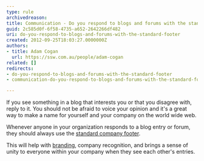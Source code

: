 ```yaml
---
type: rule
archivedreason: 
title: Communication - Do you respond to blogs and forums with the standard footer?
guid: 2c585d0f-6f58-4735-a652-2642266df482
uri: do-you-respond-to-blogs-and-forums-with-the-standard-footer
created: 2012-09-25T18:03:27.0000000Z
authors:
- title: Adam Cogan
  url: https://ssw.com.au/people/adam-cogan
related: []
redirects:
- do-you-respond-to-blogs-and-forums-with-the-standard-footer
- communication-do-you-respond-to-blogs-and-forums-with-the-standard-footer

---
```


If you see something in a blog that interests you or that you disagree with, reply                     to it. You should not be afraid to voice your opinion and it's a great way to make                     a name for yourself and your company on the world wide web.

<!--endintro-->

Whenever anyone in your organization responds to a blog entry or forum,                     they should always use the [standard company footer](http&#58;//www.ssw.com.au/ssw/standards/rules/RulesToBetterBranding.aspx#EmailSignatures).

This will help with [branding](http&#58;//www.ssw.com.au/ssw/standards/rules/RulesToBetterBranding.aspx),                     company recognition, and brings a sense of unity to everyone within your company                     when they see each other's entries.
